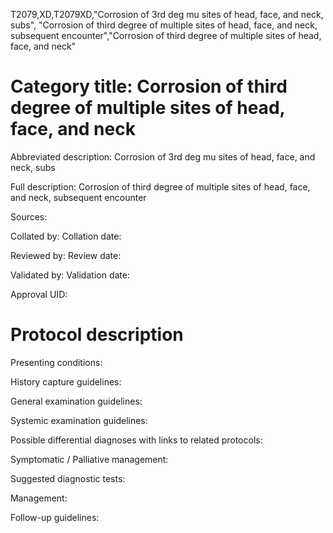 T2079,XD,T2079XD,"Corrosion of 3rd deg mu sites of head, face, and neck, subs", "Corrosion of third degree of multiple sites of head, face, and neck, subsequent encounter","Corrosion of third degree of multiple sites of head, face, and neck"
# Category title: Corrosion of third degree of multiple sites of head, face, and neck

Abbreviated description: Corrosion of 3rd deg mu sites of head, face, and neck, subs

Full description: Corrosion of third degree of multiple sites of head, face, and neck, subsequent encounter

Sources:

Collated by:
Collation date:

Reviewed by:
Review date:

Validated by:
Validation date:

Approval UID:

# Protocol description

Presenting conditions:

History capture guidelines:

General examination guidelines:

Systemic examination guidelines:

Possible differential diagnoses with links to related protocols:

Symptomatic / Palliative management:

Suggested diagnostic tests:

Management:

Follow-up guidelines:
